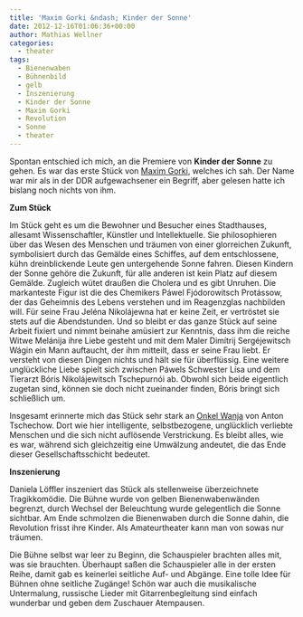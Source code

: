 ```yaml
---
title: 'Maxim Gorki &ndash; Kinder der Sonne'
date: 2012-12-16T01:06:36+00:00
author: Mathias Wellner
categories:
  - theater
tags:
  - Bienenwaben
  - Bühnenbild
  - gelb
  - Inszenierung
  - Kinder der Sonne
  - Maxim Gorki
  - Revolution
  - Sonne
  - theater
---
```

Spontan entschied ich mich, an die Premiere von **Kinder der Sonne** zu gehen. Es war das erste Stück von [Maxim Gorki](http://de.wikipedia.org/wiki/Maxim_Gorki), welches ich sah. Der Name war mir als in der DDR aufgewachsener ein Begriff, aber gelesen hatte ich bislang noch nichts von ihm. 

**Zum Stück**

Im Stück geht es um die Bewohner und Besucher eines Stadthauses, allesamt Wissenschaftler, Künstler und Intellektuelle. Sie philosophieren über das Wesen des Menschen und träumen von einer glorreichen Zukunft, symbolisiert durch das Gemälde eines Schiffes, auf dem entschlossene, kühn dreinblickende Leute gen untergehende Sonne fahren. Diesen Kindern der Sonne gehöre die Zukunft, für alle anderen ist kein Platz auf diesem Gemälde. Zugleich wütet draußen die Cholera und es gibt Unruhen. Die markanteste Figur ist die des Chemikers Páwel Fjódorowitsch Protássow, der das Geheimnis des Lebens verstehen und im Reagenzglas nachbilden will. Für seine Frau Jeléna Nikolájewna hat er keine Zeit, er vertröstet sie stets auf die Abendstunden. Und so bleibt er das ganze Stück auf seine Arbeit fixiert und nimmt beinahe amüsiert zur Kenntnis, dass ihm die reiche Witwe Melánija ihre Liebe gesteht und mit dem Maler Dimítrij Sergéjewitsch Wágin ein Mann auftaucht, der ihm mitteilt, dass er seine Frau liebt. Er versteht von diesen Dingen nichts und hält sie für überflüssig. Eine weitere unglückliche Liebe spielt sich zwischen Páwels Schwester Lísa und dem Tierarzt Bóris Nikolájewitsch Tschepurnói ab. Obwohl sich beide eigentlich zugetan sind, können sie doch nicht zueinander finden, Bóris bringt sich schließlich um. 

Insgesamt erinnerte mich das Stück sehr stark an [Onkel Wanja](http://de.wikipedia.org/wiki/Onkel_Wanja) von Anton Tschechow. Dort wie hier intelligente, selbstbezogene, unglücklich verliebte Menschen und die sich nicht auflösende Verstrickung. Es bleibt alles, wie es war, während sich gleichzeitig eine Umwälzung andeutet, die das Ende dieser Gesellschaftsschicht bedeutet. 

**Inszenierung**

Daniela Löffler inszeniert das Stück als stellenweise überzeichnete Tragikkomödie. Die Bühne wurde von gelben Bienenwabenwänden begrenzt, durch Wechsel der Beleuchtung wurde gelegentlich die Sonne sichtbar. Am Ende schmolzen die Bienenwaben durch die Sonne dahin, die Revolution frisst ihre Kinder. Als Amateurtheater kann man von sowas nur träumen. 

Die Bühne selbst war leer zu Beginn, die Schauspieler brachten alles mit, was sie brauchten. Überhaupt saßen die Schauspieler alle in der ersten Reihe, damit gab es keinerlei seitliche Auf- und Abgänge. Eine tolle Idee für Bühnen ohne seitliche Zugänge! Schön war auch die musikalische Untermalung, russische Lieder mit Gitarrenbegleitung sind einfach wunderbar und geben dem Zuschauer Atempausen.
